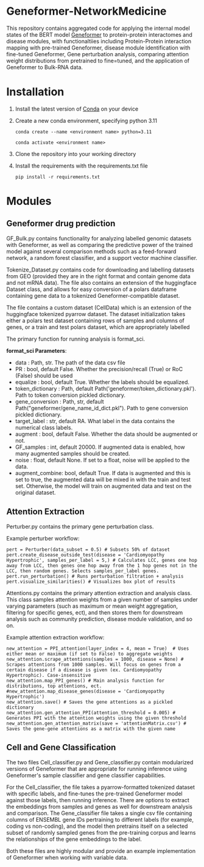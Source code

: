# Geneformer-NetworkMedicine
This repository contains aggregated code for applying the internal model states of the BERT model [Geneformer](https://huggingface.co/ctheodoris/Geneformer/discussions/265) to protein-protein interactomes and disease modules, with functionaltiies including Protein-Protein interaction mapping with pre-trained Geneformer, disease module identification with fine-tuned Geneformer, Gene perturbation analysis, comparing attention weight distributions from pretrained to fine=tuned, and the application of Geneformer to Bulk-RNA data. 

# Installation
1. Install the latest version of [Conda](https://conda.io/projects/conda/en/latest/user-guide/install/index.html) on your device
2. Create a new conda environment, specifying python 3.11

   ```conda create --name <environment name> python=3.11```
   
   ```conda activate <environment name>```
    
4. Clone the repository into your working directory
5. Install the requirements with the requirements.txt file

   ```pip install -r requirements.txt```

# Modules
## Geneformer drug prediction
GF_Bulk.py contains functionality for analyzing labelled genomic datasets with Geneformer, as well as comparing the predictive power of the trained model against several comparison methods such as a feed-forward network, a random forest classifier, and a support vector machine classifier.

Tokenize_Dataset.py contains code for downloading and labelling datasets from GEO (provided they are in the right format and contain genome data and not mRNA data). The file also contains an extension of the huggingface Dataset class, and allows for easy conversion of a polars dataframe containing gene data to a tokenized Geneformer-compatible dataset.

The file contains a custom dataset (CellData) which  is an extension of the huggingface tokenized pyarrow dataset. The dataset initialization takes either a polars test dataset containing rows of samples and columns of genes, or a train and test polars dataset, which are appropriately labelled

The primary function for running analysis is format_sci.

**format_sci Parameters**:

* data : Path, str. The path of the data csv file
* PR : bool, default False. Whether the precision/recall (True) or RoC (False) should be used
* equalize : bool, default True. Whether the labels should be equalized.
* token_dictionary : Path, default Path('geneformer/token_dictionary.pkl'). Path to token conversion pickled dictionary.
* gene_conversion : Path, str, default Path("geneformer/gene_name_id_dict.pkl"). Path to gene conversion pickled dictionary.
* target_label : str, default RA. What label in the data contains the numerical class labels.
* augment : bool, default False. Whether the data should be augmented or not.
* GF_samples : int, default 20000. If augmented data is enabled, how many augmented samples should be created.
* noise : float, default None. If set to a float, noise will be applied to the data.
* augment_combine: bool, default True. If data is augmented and this is set to true, the augmented data will be mixed in with the train and test set. Otherwise, the model will train on augmented data and test on the original dataset.

## Attention Extraction
Perturber.py contains the primary gene perturbation class.

Example perturber workflow:

    pert = Perturber(data_subset = 0.5) # Subsets 50% of dataset 
    pert.create_disease_outside_test(disease = 'Cardiomyopathy Hypertrophic', samples_per_label = 5,) # Calculates LCC, genes one hop away from LCC, then genes one hop away from the 1 hop genes not in the LCC, then random genes. Selects samples_per_label genes. 
    pert.run_perturbation() # Runs perturbation filtration + analysis
    pert.visualize_similarities() # Visualizes box plot of results

Attentions.py contains the primary attention extraction and analysis class. This class samples attention weights from a given number of samples under varying parameters (such as maximum or mean weight aggregation, filtering for specific genes, ect), and then stores them for downstream analysis such as community prediction, disease module validation, and so on. 

Example attention extraction workflow: 

    new_attention = PPI_attention(layer_index = 4, mean = True)  # Uses either mean or maximum (if set to False) to aggregate weights
    new_attention.scrape_attentions(samples = 1000, disease = None) # Scrapes attentions from 1000 samples. Will focus on genes from a certain disease if a disease is given (ex. Cardiomyopathy Hypertrophic). Case-insensitive
    new_attention.map_PPI_genes() # Main analysis function for distributions, top attentions, ect. 
    #new_attention.map_disease_genes(disease = 'Cardiomyopathy Hypertrophic')
    new_attention.save() # Saves the gene attentions as a pickled dictionary
    new_attention.gen_attention_PPI(attention_threshold = 0.005) # Generates PPI with the attention weights using the given threshold
    new_attention.gen_attention_matrix(save = 'attentionMatrix.csv') # Saves the gene-gene attentions as a matrix with the given name

## Cell and Gene Classification
The two files Cell_classifier.py and Gene_classifier.py contain modularized versions of Geneformer that are appropriate for running inference using Geneformer's sample classifier and gene classifier capabilities.

For the Cell_classifier, the file takes a pyarrow-formatted tokenized dataset with specific labels, and fine-tunes the pre-trained Geneformer model against those labels, then running inference. There are options to extract the embeddings from samples and genes as well for downstream analysis and comparison. The Gene_classifier file takes a single csv file containing columns of ENSEMBL gene IDs pertraining to different labels (for example, coding vs non-coding), and the model then pretrains itself on a selected subset of randomly sampled genes from the pre-training corpus and learns the relationships of the gene embeddings to the label. 

Both these files are highly modular and provide an example implementation of Geneformer when working with variable data. 


